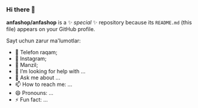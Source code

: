 ### Hi there 👋

**anfashop/anfashop** is a ✨ _special_ ✨ repository because its `README.md` (this file) appears on your GitHub profile.

Sayt uchun zarur ma'lumotlar:

- 🔭 Telefon raqam;
- 🌱 Instagram;
- 👯 Manzil;
- 🤔 I’m looking for help with ...
- 💬 Ask me about ...
- 📫 How to reach me: ...
- 😄 Pronouns: ...
- ⚡ Fun fact: ...



